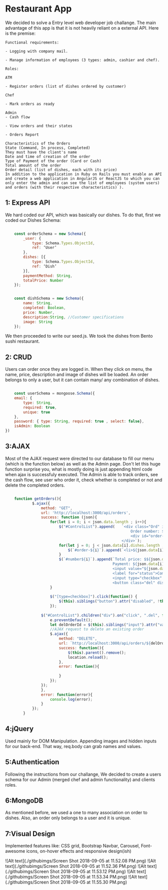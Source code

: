 # Restaurant App
We decided to solve a Entry level web developer job challange. The main advantage of this app is that it is not heavily reliant on a external API. Here is the premise:

    Functional requirements:

    - Logging with company mail.

    - Manage information of employees (3 types: admin, cashier and chef).

    Roles:

    ATM

    - Register orders (list of dishes ordered by customer)

    Chef

    - Mark orders as ready

    Admin
    - Cash flow

    - View orders and their states

    - Orders Report

    Characteristics of the Orders
    State (Command, In process, Completed)
    They must have the client's name
    Date and time of creation of the order
    Type of Payment of the order (Card or Cash)
    Total amount of the order
    Order detail (list of dishes, each with its price)
    In addition to the application in Ruby on Rails you must enable an API and create a web application in AngularJS or ReactJS to which you can only enter the admin and can see the list of employees (system users) and orders (with their respective characteristics) ).

## 1: Express API
We hard coded our API, which was basically our dishes. To do that, first we coded our Dishes Schema:

``` javascript

    const orderSchema = new Schema({
        _user: {
            type: Schema.Types.ObjectId,
            ref: ‘User’
        },
        dishes: [{
            type: Schema.Types.ObjectId,
            ref: ‘Dish’
        }],
        paymentMethod: String,
        totalPrice: Number
    });

```

``` javascript

    const dishSchema = new Schema({
        name: String,
        completed: Boolean,
        price: Number,
        description:String, //Customer specifications
        image: String
    });

```
We then proceeded to write our seed.js. We took the dishes from Bento sushi restaurant.

## 2: CRUD
Users can order once they are logged in. When they click on menu, the name, price, description and image of dishes will be loaded. An order belongs to only a user, but it can contain many/ any combination of dishes.

``` javascript

    const userSchema = mongoose.Schema({
    email: { 
        type: String, 
        required: true, 
        unique: true
    },
    password: { type: String, required: true , select: false},
    isAdmin: Boolean
})
```

## 3:AJAX
Most of the AJAX request were directed to our database to fill our menu (which is the function below) as well as the Admin page. Don't let this huge function surprise you, what is mostly doing is just appending html code when ajax is successfuly executed. The Admin is able to track orders, see the cash flow, see user who order it, check whether is completed or not and delete the completed orders.

``` javascript

    function getOrders(){
            $.ajax({
                method: "GET",
                url: 'http://localhost:3000/api/orders',  
                success: function (json){
                    for(let i = 0; i < json.data.length ; i++){
                        $("#ControlList").append(   `<div class="Ord" id="number${i}" style="border-bottom: 10px solid black;">
                                                        Order number: ${i} || by: ${json.data[i]._user.email} || Created at: ${json.data[i].createdAt}
                                                        <div id="order-${i}"></div>
                                                    </div>`);
                        for(let j = 0; j < json.data[i].dishes.length ;j++){
                            $(`#order-${i}`).append(`<li>${json.data[i].dishes[j].name}</li>`);
                        }
                        $(`#number${i}`).append(`Total price: $${json.data[i]                             .totalPrice} ||
                                                Payment: ${json.data[i].paymentMethod} || 
                                                <input value="${json.data[i]._id}" type='hidden'>
                                                <label for="status">Completed:</label> 
                                                <input type="checkbox" id="status" value="status"> ||
                                                <button class="del" disabled> Delete</button>`);
                    }
                
                    $("[type=checkbox]").click(function() {
                        $(this).siblings("button").attr("disabled", !this.checked);
                    });
                    
                $("#ControlList").children("div").on("click", ".del", function(e){
                    e.preventDefault();
                    let delOrderId = $(this).siblings("input").attr("value");
                    //AJAX request to delete an existing order
                    $.ajax({
                        method: "DELETE",
                        url: `http://localhost:3000/api/orders/${delOrderId}`,
                        success: function(){
                            $(this).parent().remove();
                            location.reload();
                        },
                        error: function(){
        
                        }
                    });
                });
                },
                error: function(error){
                    console.log(error);
                }
            });
        }

```

## 4:jQuery
Used mainly for DOM Manipulation. Appending images and hidden inputs for our back-end. That way, req.body can grab names and values.
    
## 5:Authentication
Following the instructions from our challange, We decided to create a users schema for our Admin (merged chef and admin functionality) and clients roles.
    
## 6:MongoDB
As mentioned before, we used a one to many association on order to dishes. Also, an order only belongs to a user and it is unique.
    
## 7:Visual Design
Implemented features like: CSS grid, Bootstrap Navbar, Carousel, Font-awesome icons, on-hover effects and responsive design(ish)

![Alt text](./githubimgs/Screen Shot 2018-09-05 at 11.52.08 PM.png)
![Alt text](./githubimgs/Screen Shot 2018-09-05 at 11.52.36 PM.png)
![Alt text](./githubimgs/Screen Shot 2018-09-05 at 11.53.12 PM.png)
![Alt text](./githubimgs/Screen Shot 2018-09-05 at 11.53.34 PM.png)
![Alt text](./githubimgs/Screen Shot 2018-09-05 at 11.55.30 PM.png)